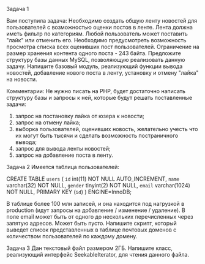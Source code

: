 ﻿Задача 1

Вам поступила задача:
Необходимо создать общую ленту новостей для пользователей с возможностью оценки постов в ленте.
Лента должна иметь фильтр по категориям. Любой пользователь может поставить "лайк" или отменить его. Необходимо предусмотреть возможность просмотра списка всех оценивших пост пользователей. Ограничение на размер хранения контента одного поста - 243 байта.
Предложите структуру базы данных MySQL, позволяющую реализовать данную задачу. Напишите базовый модуль, реализующий функции вывода новостей, добавление нового поста в ленту, установку и отмену "лайка" на новости.

Комментарии:
Не нужно писать на  РНР, будет достаточно написать структуру базы и запросы к ней, которые будут решать поставленные задачи:
1. запрос на постановку лайка от юзера к новости;
2. запрос на отмену лайка;
3. выборка пользователей, оценивших новость, желательно учесть что их могут быть тысячи и сделать возможность постраничного вывода;
4. запрос для вывода ленты новостей;
5. запрос на добавление поста в ленту.

Задача 2
Имеется таблица пользователей:

CREATE TABLE `users` (
`id` int(11) NOT NULL AUTO_INCREMENT,
`name` varchar(32) NOT NULL,
`gender` tinyint(2) NOT NULL,
`email` varchar(1024) NOT NULL,
PRIMARY KEY (`id`)
) ENGINE=InnoDB;

В таблице более 100 млн записей, и она находится под нагрузкой в production (идут запросы на добавление / изменение / удаление).
В поле email может быть от одного до нескольких перечисленных через запятую адресов. Может быть пусто.
Напишите скрипт, который выведет список представленных в таблице почтовых доменов с количеством пользователей по каждому домену.

Задача 3
Дан текстовый файл размером 2ГБ. Напишите класс, реализующий интерфейс SeekableIterator, для чтения данного файла.

